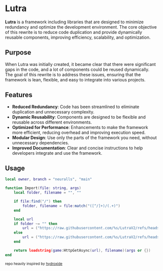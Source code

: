 # Lutra

**Lutra** is a framework including libraries that are designed to minimize redundancy and optimize the development environment. The core objective of this rewrite is to reduce code duplication and provide dynamically reusable components, improving efficiency, scalability, and optimization.

## Purpose

When Lutra was initially created, it became clear that there were significant gaps in the code, and a lot of components could be reused dynamically. The goal of this rewrite is to address these issues, ensuring that the framework is lean, flexible, and easy to integrate into various projects.

## Features

- **Reduced Redundancy**: Code has been streamlined to eliminate duplication and unnecessary complexity.
- **Dynamic Reusability**: Components are designed to be flexible and reusable across different environments.
- **Optimized for Performance**: Enhancements to make the framework more efficient, reducing overhead and improving execution speed.
- **Modular Design**: Use only the parts of the framework you need, without unnecessary dependencies.
- **Improved Documentation**: Clear and concise instructions to help developers integrate and use the framework.

## Usage
```lua
local owner, branch = "neuralls", "main"

function Import(file: string, args)
    local folder, filename = "", ""

    if file:find("/") then
        folder, filename = file:match("([^/]+)/(.+)")
    end

    local url
    if folder ~= "" then
        url = ("https://raw.githubusercontent.com/%s/LutraV2/refs/heads/%s/%s/%s.lua"):format(owner, branch, folder, filename)
    else
        url = ("https://raw.githubusercontent.com/%s/LutraV2/refs/heads/%s/%s.lua"):format(owner, branch, filename)
    end

    return loadstring(game:HttpGetAsync(url), filename)(args or {})
end
```
<small>repo heavily inspired by [hydroxide](https://github.com/Upbolt/Hydroxide) </small>
